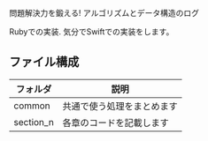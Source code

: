 問題解決力を鍛える! アルゴリズムとデータ構造のログ

Rubyでの実装. 気分でSwiftでの実装をします。  

## ファイル構成

| フォルダ  | 説明                       |
|-----------|----------------------------|
| common    | 共通で使う処理をまとめます |
| section_n | 各章のコードを記載します   |

